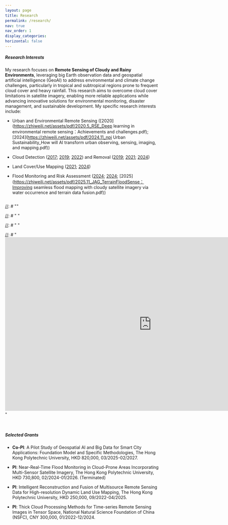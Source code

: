 ```yaml
---
layout: page
title: Research
permalink: /research/
nav: true
nav_order: 1
display_categories:
horizontal: false
---
```



##### **Research Interests**  

My research focuses on **Remote Sensing of Cloudy and Rainy Environments**, leveraging big Earth observation data and geospatial artificial intelligence (GeoAI) to address environmental and climate change challenges, particularly in tropical and subtropical regions prone to frequent cloud cover and heavy rainfall. This research aims to overcome cloud cover limitations in satellite imagery, enabling more reliable applications while advancing innovative solutions for environmental monitoring, disaster management, and sustainable development. My specific research interests include:

- Urban and Environmental Remote Sensing ([2020](https://zhiweili.net/assets/pdf/2020.5_RSE_Deep learning in environmental remote sensing：Achievements and challenges.pdf); [2024](https://zhiweili.net/assets/pdf/2024.11_npj Urban Sustainability_How will AI transform urban observing, sensing, imaging, and mapping.pdf))  &emsp;

- Cloud Detection ([2017](https://zhiweili.net/assets/pdf/2017.3_RSE_Multi-feature%20combined%20cloud%20and%20cloud%20shadow%20detection%20in%20GaoFen-1%20wide%20field%20of%20view%20imagery.pdf); [2019](https://zhiweili.net/assets/pdf/2019.4_ISPRS%20P&RS_Deep%20learning%20based%20cloud%20detection%20for%20medium%20and%20high%20resolution%20remote%20sensing%20images%20of%20different%20sensors.pdf); [2022](https://zhiweili.net/assets/pdf/2022.6_ISPRS%20P&RS_Cloud%20and%20cloud%20shadow%20detection%20for%20optical%20satellite%20imagery%EF%BC%9AFeatures,%20algorithms,%20validation,%20and%20prospects.pdf)) and Removal ([2019](https://zhiweili.net/assets/pdf/2019.8_RS_Thick%20Cloud%20Removal%20in%20High-Resolution%20Satellite%20Images%20Using%20Stepwise%20Radiometric%20Adjustment%20and%20Residual%20Correction.pdf); [2021](https://zhiweili.net/assets/pdf/2021.7_ISPRS%20P&RS_Combined%20deep%20prior%20with%20low-rank%20tensor%20SVD%20for%20thick%20cloud%20removal%20in%20multitemporal%20images.pdf); [2024](https://zhiweili.net/assets/pdf/2024.10_ISPRS%20P&RS_Beyond%20clouds%EF%BC%9ASeamless%20flood%20mapping%20using%20Harmonized%20Landsat%20and%20Sentinel-2%20time%20series%20imagery%20and%20water%20occurrence%20data.pdf))  &emsp;

- Land Cover/Use Mapping ([2021](https://zhiweili.net/assets/pdf/2021.12_JAG_Time%20series%20remote%20sensing%20image%20classification%20framework%20using%20combination%20of%20deep%20learning%20and%20multiple%20classifiers%20system.pdf); [2024](https://zhiweili.net/assets/pdf/2024.7_RSE_Learning%20spectral-indices-fused%20deep%20models%20for%20time-series%20land%20use%20and%20land%20cover%20mapping%20in%20cloud-prone%20areas.pdf))  &emsp;

- Flood Monitoring and Risk Assessment ([2024](https://www.taylorfrancis.com/chapters/edit/10.1201/9781003244561-4/urban-flooding-monitoring-management-geospatial-perspective-zhiwei-li-cheolhee-yoo-qihao-weng); [2024](https://zhiweili.net/assets/pdf/2024.10_ISPRS%20P&RS_Beyond%20clouds%EF%BC%9ASeamless%20flood%20mapping%20using%20Harmonized%20Landsat%20and%20Sentinel-2%20time%20series%20imagery%20and%20water%20occurrence%20data.pdf); [2025](https://zhiweili.net/assets/pdf/2025.11_JAG_TerrainFloodSense：Improving seamless flood mapping with cloudy satellite imagery via water occurrence and terrain data fusion.pdf))

<div class="slideshow-container">
    <div class="mySlides" data-duration="15000">
        <img src="../assets/img/research.gif" alt="Research Framework">
    </div>
    <div class="mySlides">
        <img src="../assets/img/research_cloud.jpg" alt="Land Use & Land Cover Mapping">
    </div>
    <div class="mySlides">
        <img src="../assets/img/research_lulc.jpg" alt="Land Use & Land Cover Mapping">
    </div>
    <div class="mySlides">
        <img src="../assets/img/research_flood.jpg" alt="Flood Monitoring and Risk Assessment">
    </div>
    <!-- Add more slides as needed -->
</div>

<script>
    let slideIndex = 0;
    const slides = document.getElementsByClassName("mySlides");
    const totalSlides = slides.length;
    const defaultDuration = 3000;
    function showSlides() {
        for (let i = 0; i < totalSlides; i++) {
            slides[i].style.display = "none";
        }

        slideIndex++;
        if (slideIndex > totalSlides) slideIndex = 1;

        const current = slides[slideIndex - 1];
        current.style.display = "block";

        const delay = Number(current.dataset.duration) || defaultDuration;
        setTimeout(showSlides, delay);
    }

    showSlides();
</script>

<style>
    .slideshow-container * { box-sizing: border-box; }
    .slideshow-container {
        font-family: Arial, sans-serif; 
        margin: 0px auto;
        max-width: 960px; 
        position: relative; 
        background: #ffffff; /* Set background to white */
        overflow: hidden;
    }
    .slideshow-container .mySlides { 
        display: none; 
        text-align: center; /* Center the images */
    }
    .slideshow-container img {
        vertical-align: middle; /* middle */
        width: 100%;
        height: auto;
        max-width: 960px;
        object-fit: cover;
    }
</style>




[//]: # "<html lang="en">"

[//]: # "<head>"

[//]: # "    <meta charset="UTF-8">"

[//]: # "    <meta name="viewport" content="width=device-width, initial-scale=1.0">"

[//]: # "    <title>Embedded Google Slides Slideshow</title>"

[//]: # "</head>"

[//]: # "<body>"

[//]: # "    <div>"

[//]: # "        <iframe src="https://docs.google.com/presentation/d/e/2PACX-1v.../embed?start=true&loop=true&delayms=3000" frameborder="0" width="960" height="569" allowfullscreen="true" mozallowfullscreen="true" webkitallowfullscreen="true"></iframe>"

[//]: # "    </div>"

[//]: # "</body>"

[//]: # "</html>"



<br>

##### **Selected Grants**  

- **Co-PI**: A Pilot Study of Geospatial AI and Big Data for Smart City Applications: Foundation Model and Specific Methodologies, The Hong Kong Polytechnic University, HKD 820,000, 03/2025-02/2027.

- **PI**: Near-Real-Time Flood Monitoring in Cloud-Prone Areas Incorporating Multi-Sensor Satellite Imagery, The Hong Kong Polytechnic University, HKD 730,800, 02/2024-01/2026. (Terminated)

- **PI**: Intelligent Reconstruction and Fusion of Multisource Remote Sensing Data for High-resolution Dynamic Land Use Mapping, The Hong Kong Polytechnic University, HKD 250,000, 09/2022-04/2025.

- **PI**: Thick Cloud Processing Methods for Time-series Remote Sensing Images in Tensor Space, National Natural Science Foundation of China (NSFC), CNY 300,000, 01/2022-12/2024.

